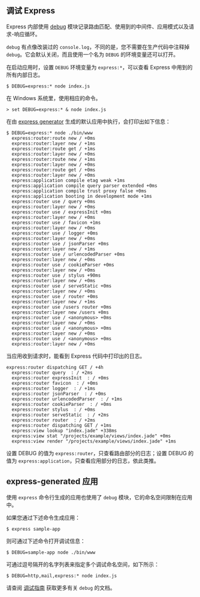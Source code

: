 ## 调试 Express

Express 内部使用 [debug](https://github.com/visionmedia/debug) 模块记录路由匹配、使用到的中间件、应用模式以及请求-响应循环。

`debug` 有点像改装过的 `console.log`，不同的是，您不需要在生产代码中注释掉 `debug`。它会默认关闭，而且使用一个名为 `DEBUG` 的环境变量还可以打开。

在启动应用时，设置 `DEBUG` 环境变量为 `express:*`，可以查看 Express 中用到的所有内部日志。

```
$ DEBUG=express:* node index.js
```

在 Windows 系统里，使用相应的命令。

```
> set DEBUG=express:* & node index.js
```

在由 [express generator](http://expressjs.com/starter/generator.html) 生成的默认应用中执行，会打印出如下信息：

```
$ DEBUG=express:* node ./bin/www
  express:router:route new / +0ms
  express:router:layer new / +1ms
  express:router:route get / +1ms
  express:router:layer new / +0ms
  express:router:route new / +1ms
  express:router:layer new / +0ms
  express:router:route get / +0ms
  express:router:layer new / +0ms
  express:application compile etag weak +1ms
  express:application compile query parser extended +0ms
  express:application compile trust proxy false +0ms
  express:application booting in development mode +1ms
  express:router use / query +0ms
  express:router:layer new / +0ms
  express:router use / expressInit +0ms
  express:router:layer new / +0ms
  express:router use / favicon +1ms
  express:router:layer new / +0ms
  express:router use / logger +0ms
  express:router:layer new / +0ms
  express:router use / jsonParser +0ms
  express:router:layer new / +1ms
  express:router use / urlencodedParser +0ms
  express:router:layer new / +0ms
  express:router use / cookieParser +0ms
  express:router:layer new / +0ms
  express:router use / stylus +90ms
  express:router:layer new / +0ms
  express:router use / serveStatic +0ms
  express:router:layer new / +0ms
  express:router use / router +0ms
  express:router:layer new / +1ms
  express:router use /users router +0ms
  express:router:layer new /users +0ms
  express:router use / <anonymous> +0ms
  express:router:layer new / +0ms
  express:router use / <anonymous> +0ms
  express:router:layer new / +0ms
  express:router use / <anonymous> +0ms
  express:router:layer new / +0ms
```

当应用收到请求时，能看到 Express 代码中打印出的日志。

```
express:router dispatching GET / +4h
  express:router query  : / +2ms
  express:router expressInit  : / +0ms
  express:router favicon  : / +0ms
  express:router logger  : / +1ms
  express:router jsonParser  : / +0ms
  express:router urlencodedParser  : / +1ms
  express:router cookieParser  : / +0ms
  express:router stylus  : / +0ms
  express:router serveStatic  : / +2ms
  express:router router  : / +2ms
  express:router dispatching GET / +1ms
  express:view lookup "index.jade" +338ms
  express:view stat "/projects/example/views/index.jade" +0ms
  express:view render "/projects/example/views/index.jade" +1ms
```

设置 DEBUG 的值为 `express:router`，只查看路由部分的日志；设置 DEBUG 的值为 `express:application`，只查看应用部分的日志，依此类推。

## express-generated 应用

使用 `express` 命令行生成的应用也使用了 `debug` 模块，它的命名空间限制在应用中。

如果您通过下述命令生成应用：

```
$ express sample-app
```

则可通过下述命令打开调试信息：

```
$ DEBUG=sample-app node ./bin/www
```

可通过逗号隔开的名字列表来指定多个调试命名空间，如下所示：

```
$ DEBUG=http,mail,express:* node index.js
```

请查阅 [调试指南](https://github.com/visionmedia/debug?_ga=1.168308001.1286277039.1432108056) 获取更多有关 `debug` 的文档。
